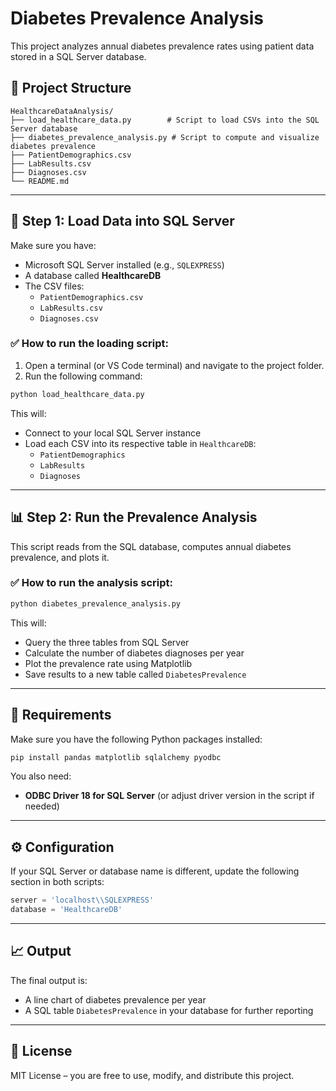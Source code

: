 # Diabetes Prevalence Analysis

This project analyzes annual diabetes prevalence rates using patient data stored in a SQL Server database.

## 📁 Project Structure

```
HealthcareDataAnalysis/
├── load_healthcare_data.py        # Script to load CSVs into the SQL Server database
├── diabetes_prevalence_analysis.py # Script to compute and visualize diabetes prevalence
├── PatientDemographics.csv
├── LabResults.csv
├── Diagnoses.csv
└── README.md
```

---

## 🚀 Step 1: Load Data into SQL Server

Make sure you have:

- Microsoft SQL Server installed (e.g., `SQLEXPRESS`)
- A database called **HealthcareDB**
- The CSV files:  
  - `PatientDemographics.csv`  
  - `LabResults.csv`  
  - `Diagnoses.csv`

### ✅ How to run the loading script:

1. Open a terminal (or VS Code terminal) and navigate to the project folder.
2. Run the following command:

```bash
python load_healthcare_data.py
```

This will:
- Connect to your local SQL Server instance
- Load each CSV into its respective table in `HealthcareDB`:
  - `PatientDemographics`
  - `LabResults`
  - `Diagnoses`

---

## 📊 Step 2: Run the Prevalence Analysis

This script reads from the SQL database, computes annual diabetes prevalence, and plots it.

### ✅ How to run the analysis script:

```bash
python diabetes_prevalence_analysis.py
```

This will:
- Query the three tables from SQL Server
- Calculate the number of diabetes diagnoses per year
- Plot the prevalence rate using Matplotlib
- Save results to a new table called `DiabetesPrevalence`

---

## 🧪 Requirements

Make sure you have the following Python packages installed:

```bash
pip install pandas matplotlib sqlalchemy pyodbc
```

You also need:
- **ODBC Driver 18 for SQL Server** (or adjust driver version in the script if needed)

---

## ⚙️ Configuration

If your SQL Server or database name is different, update the following section in both scripts:

```python
server = 'localhost\\SQLEXPRESS'
database = 'HealthcareDB'
```

---

## 📈 Output

The final output is:
- A line chart of diabetes prevalence per year
- A SQL table `DiabetesPrevalence` in your database for further reporting

---

## 📝 License

MIT License – you are free to use, modify, and distribute this project.
